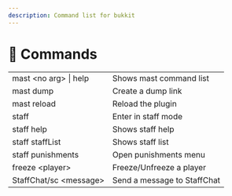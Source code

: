 ```yaml
---
description: Command list for bukkit
---
```


# 🧭 Commands

|                         |                             |
| ----------------------- | --------------------------- |
| mast \<no arg> \| help  | Shows mast command list     |
| mast dump               | Create a dump link          |
| mast reload             | Reload the plugin           |
| staff                   | Enter in staff mode         |
| staff help              | Shows staff help            |
| staff staffList         | Shows staff list            |
| staff punishments       | Open punishments menu       |
| freeze \<player>        | Freeze/Unfreeze a player    |
| StaffChat/sc \<message> | Send a message to StaffChat |
